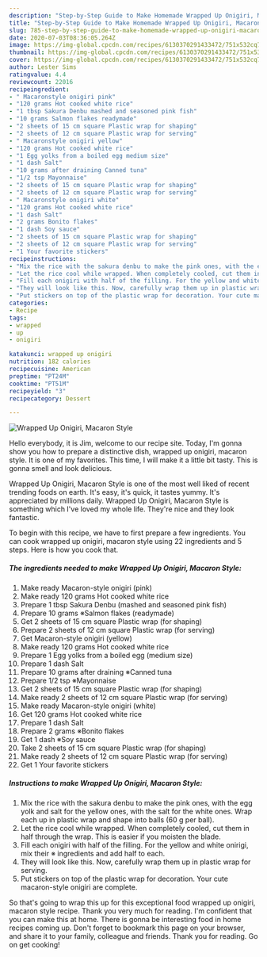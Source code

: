 ```yaml
---
description: "Step-by-Step Guide to Make Homemade Wrapped Up Onigiri, Macaron Style"
title: "Step-by-Step Guide to Make Homemade Wrapped Up Onigiri, Macaron Style"
slug: 785-step-by-step-guide-to-make-homemade-wrapped-up-onigiri-macaron-style
date: 2020-07-03T08:36:05.264Z
image: https://img-global.cpcdn.com/recipes/6130370291433472/751x532cq70/wrapped-up-onigiri-macaron-style-recipe-main-photo.jpg
thumbnail: https://img-global.cpcdn.com/recipes/6130370291433472/751x532cq70/wrapped-up-onigiri-macaron-style-recipe-main-photo.jpg
cover: https://img-global.cpcdn.com/recipes/6130370291433472/751x532cq70/wrapped-up-onigiri-macaron-style-recipe-main-photo.jpg
author: Lester Sims
ratingvalue: 4.4
reviewcount: 22016
recipeingredient:
- " Macaronstyle onigiri pink"
- "120 grams Hot cooked white rice"
- "1 tbsp Sakura Denbu mashed and seasoned pink fish"
- "10 grams Salmon flakes readymade"
- "2 sheets of 15 cm square Plastic wrap for shaping"
- "2 sheets of 12 cm square Plastic wrap for serving"
- " Macaronstyle onigiri yellow"
- "120 grams Hot cooked white rice"
- "1 Egg yolks from a boiled egg medium size"
- "1 dash Salt"
- "10 grams after draining Canned tuna"
- "1/2 tsp Mayonnaise"
- "2 sheets of 15 cm square Plastic wrap for shaping"
- "2 sheets of 12 cm square Plastic wrap for serving"
- " Macaronstyle onigiri white"
- "120 grams Hot cooked white rice"
- "1 dash Salt"
- "2 grams Bonito flakes"
- "1 dash Soy sauce"
- "2 sheets of 15 cm square Plastic wrap for shaping"
- "2 sheets of 12 cm square Plastic wrap for serving"
- "1 Your favorite stickers"
recipeinstructions:
- "Mix the rice with the sakura denbu to make the pink ones, with the egg yolk and salt for the yellow ones, with the salt for the white ones. Wrap each up in plastic wrap and shape into balls (60 g per ball)."
- "Let the rice cool while wrapped. When completely cooled, cut them in half through the wrap. This is easier if you moisten the blade."
- "Fill each onigiri with half of the filling. For the yellow and white onirigi, mix their ※ ingredients and add half to each."
- "They will look like this. Now, carefully wrap them up in plastic wrap for serving."
- "Put stickers on top of the plastic wrap for decoration. Your cute macaron-style onigiri are complete."
categories:
- Recipe
tags:
- wrapped
- up
- onigiri

katakunci: wrapped up onigiri 
nutrition: 182 calories
recipecuisine: American
preptime: "PT24M"
cooktime: "PT51M"
recipeyield: "3"
recipecategory: Dessert

---
```



![Wrapped Up Onigiri, Macaron Style](https://img-global.cpcdn.com/recipes/6130370291433472/751x532cq70/wrapped-up-onigiri-macaron-style-recipe-main-photo.jpg)

Hello everybody, it is Jim, welcome to our recipe site. Today, I'm gonna show you how to prepare a distinctive dish, wrapped up onigiri, macaron style. It is one of my favorites. This time, I will make it a little bit tasty. This is gonna smell and look delicious.



Wrapped Up Onigiri, Macaron Style is one of the most well liked of recent trending foods on earth. It's easy, it's quick, it tastes yummy. It's appreciated by millions daily. Wrapped Up Onigiri, Macaron Style is something which I've loved my whole life. They're nice and they look fantastic.


To begin with this recipe, we have to first prepare a few ingredients. You can cook wrapped up onigiri, macaron style using 22 ingredients and 5 steps. Here is how you cook that.

<!--inarticleads1-->

##### The ingredients needed to make Wrapped Up Onigiri, Macaron Style:

1. Make ready  Macaron-style onigiri (pink)
1. Make ready 120 grams Hot cooked white rice
1. Prepare 1 tbsp Sakura Denbu (mashed and seasoned pink fish)
1. Prepare 10 grams ※Salmon flakes (readymade)
1. Get 2 sheets of 15 cm square Plastic wrap (for shaping)
1. Prepare 2 sheets of 12 cm square Plastic wrap (for serving)
1. Get  Macaron-style onigiri (yellow)
1. Make ready 120 grams Hot cooked white rice
1. Prepare 1 Egg yolks from a boiled egg (medium size)
1. Prepare 1 dash Salt
1. Prepare 10 grams after draining ※Canned tuna
1. Prepare 1/2 tsp ※Mayonnaise
1. Get 2 sheets of 15 cm square Plastic wrap (for shaping)
1. Make ready 2 sheets of 12 cm square Plastic wrap (for serving)
1. Make ready  Macaron-style onigiri (white)
1. Get 120 grams Hot cooked white rice
1. Prepare 1 dash Salt
1. Prepare 2 grams ※Bonito flakes
1. Get 1 dash ※Soy sauce
1. Take 2 sheets of 15 cm square Plastic wrap (for shaping)
1. Make ready 2 sheets of 12 cm square Plastic wrap (for serving)
1. Get 1 Your favorite stickers




<!--inarticleads2-->

##### Instructions to make Wrapped Up Onigiri, Macaron Style:

1. Mix the rice with the sakura denbu to make the pink ones, with the egg yolk and salt for the yellow ones, with the salt for the white ones. Wrap each up in plastic wrap and shape into balls (60 g per ball).
1. Let the rice cool while wrapped. When completely cooled, cut them in half through the wrap. This is easier if you moisten the blade.
1. Fill each onigiri with half of the filling. For the yellow and white onirigi, mix their ※ ingredients and add half to each.
1. They will look like this. Now, carefully wrap them up in plastic wrap for serving.
1. Put stickers on top of the plastic wrap for decoration. Your cute macaron-style onigiri are complete.




So that's going to wrap this up for this exceptional food wrapped up onigiri, macaron style recipe. Thank you very much for reading. I'm confident that you can make this at home. There is gonna be interesting food in home recipes coming up. Don't forget to bookmark this page on your browser, and share it to your family, colleague and friends. Thank you for reading. Go on get cooking!
